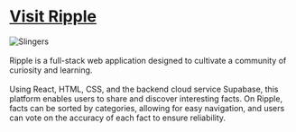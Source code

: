 # [Visit Ripple](https://ripple-site.netlify.app/)

<img src="https://github.com/user-attachments/assets/316db9ca-b3a1-49fc-b1d8-b964e75ec38d" alt="Slingers" title="Play against a friend or the computer and experience the beautiful cityscapes" />
<br />
<br />
Ripple is a full-stack web application designed to cultivate a community of curiosity and learning.
<br />
<br />
Using React, HTML, CSS, and the backend cloud service Supabase, this platform enables users to share and discover interesting facts. On Ripple, facts can be sorted by categories, allowing for easy navigation, and users can vote on the accuracy of each fact to ensure reliability.

